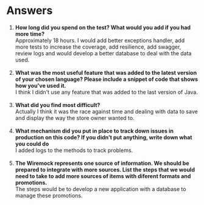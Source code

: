 # Answers

1. **How long did you spend on the test? What would you add if you had more time?** <br/>
   Approximately 18 hours. I would add better exceptions handler, add more tests to increase the coverage, add resilience, add swagger, review logs and would develop a better database to deal with the data used.
<br/><br/>
2. **What was the most useful feature that was added to the latest version of your chosen language? Please include a snippet of code that
   shows how you've used it.** <br/>
    I think I didn't use any feature that was added to the last version of Java.
<br/><br/>
3. **What did you find most difficult?** <br/>
   Actually I think it was the race against time and dealing with data to save and display the way the store owner wanted to.
<br/><br/>
4. **What mechanism did you put in place to track down issues in production on this code? If you didn’t put anything, write down what you
   could do** <br/>
   I added logs to the methods to track problems.
<br/><br/>
5. **The Wiremock represents one source of information. We should be prepared to integrate with more sources. List the steps that we would
   need to take to add more sources of items with diferent formats and promotions.** <br/>
   The steps would be to develop a new application with a database to manage these promotions.